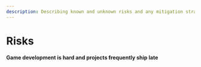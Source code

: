 ```yaml
---
description: Describing known and unknown risks and any mitigation strategies.
---
```


# Risks

#### Game development is hard and projects frequently ship late

